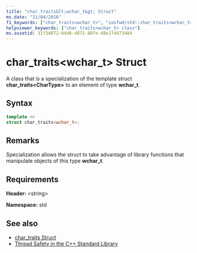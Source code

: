 ```yaml
---
title: "char_traits&lt;wchar_t&gt; Struct"
ms.date: "11/04/2016"
f1_keywords: ["char_traits<wchar_t>", "iosfwd/std::char_traits<wchar_t>"]
helpviewer_keywords: ["char_traits<wchar_t> class"]
ms.assetid: 31f34072-04d6-4871-88fe-48e17d473484
---
```

# char_traits&lt;wchar_t&gt; Struct

A class that is a specialization of the template struct **char_traits\<CharType>** to an element of type **wchar_t**.

## Syntax

```cpp
template <>
struct char_traits<wchar_t>;
```

## Remarks

Specialization allows the struct to take advantage of library functions that manipulate objects of this type **wchar_t**.

## Requirements

**Header:** \<string>

**Namespace:** std

## See also

- [char_traits Struct](../standard-library/char-traits-struct.md)
- [Thread Safety in the C++ Standard Library](../standard-library/thread-safety-in-the-cpp-standard-library.md)
